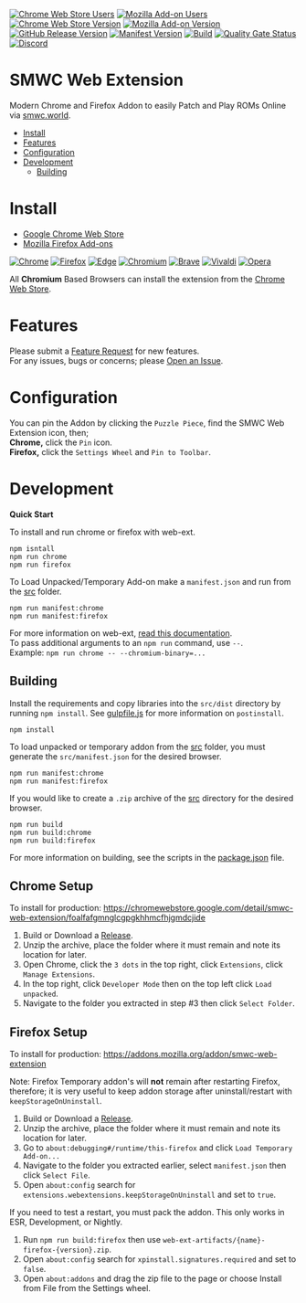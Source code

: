 [![Chrome Web Store Users](https://img.shields.io/chrome-web-store/users/foalfafgmnglcgpgkhhmcfhjgmdcjide?logo=google&logoColor=white&label=google%20users)](https://chromewebstore.google.com/detail/smwc-web-extension/foalfafgmnglcgpgkhhmcfhjgmdcjide)
[![Mozilla Add-on Users](https://img.shields.io/amo/users/smwc-web-extension?logo=mozilla&label=mozilla%20users)](https://addons.mozilla.org/addon/smwc-web-extension)
[![Chrome Web Store Version](https://img.shields.io/chrome-web-store/v/foalfafgmnglcgpgkhhmcfhjgmdcjide?label=chrome&logo=googlechrome)](https://chromewebstore.google.com/detail/smwc-web-extension/foalfafgmnglcgpgkhhmcfhjgmdcjide)
[![Mozilla Add-on Version](https://img.shields.io/amo/v/smwc-web-extension?label=firefox&logo=firefox)](https://addons.mozilla.org/addon/smwc-web-extension)
[![GitHub Release Version](https://img.shields.io/github/v/release/cssnr/smwc-web-extension?logo=github)](https://github.com/cssnr/smwc-web-extension/releases/latest)
[![Manifest Version](https://img.shields.io/github/manifest-json/v/cssnr/smwc-web-extension?filename=manifest.json&logo=json&label=manifest)](https://github.com/cssnr/smwc-web-extension/blob/master/manifest.json)
[![Build](https://github.com/cssnr/smwc-web-extension/actions/workflows/build.yaml/badge.svg)](https://github.com/cssnr/smwc-web-extension/actions/workflows/build.yaml)
[![Quality Gate Status](https://sonarcloud.io/api/project_badges/measure?project=cssnr_smwc-web-extension&metric=alert_status&label=quality)](https://sonarcloud.io/summary/overall?id=cssnr_smwc-web-extension)
[![Discord](https://img.shields.io/discord/536290056571453450?logo=discord&logoColor=white&label=discord&color=7289da)](https://discord.gg/ZrRbfdE6kz)
# SMWC Web Extension

Modern Chrome and Firefox Addon to easily Patch and Play ROMs Online via [smwc.world](https://smwc.world).

*   [Install](#install)
*   [Features](#features)
*   [Configuration](#configuration)
*   [Development](#development)
    -   [Building](#building)

# Install

*   [Google Chrome Web Store](https://chromewebstore.google.com/detail/smwc-web-extension/foalfafgmnglcgpgkhhmcfhjgmdcjide)
*   [Mozilla Firefox Add-ons](https://addons.mozilla.org/addon/smwc-web-extension)

[![Chrome](https://raw.githubusercontent.com/alrra/browser-logos/main/src/chrome/chrome_48x48.png)](https://chromewebstore.google.com/detail/smwc-web-extension/foalfafgmnglcgpgkhhmcfhjgmdcjide)
[![Firefox](https://raw.githubusercontent.com/alrra/browser-logos/main/src/firefox/firefox_48x48.png)](https://addons.mozilla.org/addon/smwc-web-extension)
[![Edge](https://raw.githubusercontent.com/alrra/browser-logos/main/src/edge/edge_48x48.png)](https://chromewebstore.google.com/detail/smwc-web-extension/foalfafgmnglcgpgkhhmcfhjgmdcjide)
[![Chromium](https://raw.githubusercontent.com/alrra/browser-logos/main/src/chromium/chromium_48x48.png)](https://chromewebstore.google.com/detail/smwc-web-extension/foalfafgmnglcgpgkhhmcfhjgmdcjide)
[![Brave](https://raw.githubusercontent.com/alrra/browser-logos/main/src/brave/brave_48x48.png)](https://chromewebstore.google.com/detail/smwc-web-extension/foalfafgmnglcgpgkhhmcfhjgmdcjide)
[![Vivaldi](https://raw.githubusercontent.com/alrra/browser-logos/main/src/vivaldi/vivaldi_48x48.png)](https://chromewebstore.google.com/detail/smwc-web-extension/foalfafgmnglcgpgkhhmcfhjgmdcjide)
[![Opera](https://raw.githubusercontent.com/alrra/browser-logos/main/src/opera/opera_48x48.png)](https://chromewebstore.google.com/detail/smwc-web-extension/foalfafgmnglcgpgkhhmcfhjgmdcjide)

All **Chromium** Based Browsers can install the extension from the
[Chrome Web Store](https://chromewebstore.google.com/detail/smwc-web-extension/foalfafgmnglcgpgkhhmcfhjgmdcjide).

# Features

Please submit a [Feature Request](https://github.com/cssnr/smwc-web-extension/discussions/new?category=feature-requests) for new features.  
For any issues, bugs or concerns; please [Open an Issue](https://github.com/cssnr/smwc-web-extension/issues/new).  

# Configuration

You can pin the Addon by clicking the `Puzzle Piece`, find the SMWC Web Extension icon, then;  
**Chrome,** click the `Pin` icon.  
**Firefox,** click the `Settings Wheel` and `Pin to Toolbar`.

# Development

**Quick Start**

To install and run chrome or firefox with web-ext.
```shell
npm isntall
npm run chrome
npm run firefox
```

To Load Unpacked/Temporary Add-on make a `manifest.json` and run from the [src](src) folder.
```shell
npm run manifest:chrome
npm run manifest:firefox
```

For more information on web-ext, [read this documentation](https://extensionworkshop.com/documentation/develop/web-ext-command-reference/).  
To pass additional arguments to an `npm run` command, use `--`.  
Example: `npm run chrome -- --chromium-binary=...`  

## Building

Install the requirements and copy libraries into the `src/dist` directory by running `npm install`.
See [gulpfile.js](gulpfile.js) for more information on `postinstall`.
```shell
npm install
```

To load unpacked or temporary addon from the [src](src) folder, you must generate the `src/manifest.json` for the desired browser.
```shell
npm run manifest:chrome
npm run manifest:firefox
```

If you would like to create a `.zip` archive of the [src](src) directory for the desired browser.
```shell
npm run build
npm run build:chrome
npm run build:firefox
```

For more information on building, see the scripts in the [package.json](package.json) file.

## Chrome Setup

To install for production: https://chromewebstore.google.com/detail/smwc-web-extension/foalfafgmnglcgpgkhhmcfhjgmdcjide

1.  Build or Download a [Release](https://github.com/cssnr/smwc-web-extension/releases).
1.  Unzip the archive, place the folder where it must remain and note its location for later.
1.  Open Chrome, click the `3 dots` in the top right, click `Extensions`, click `Manage Extensions`.
1.  In the top right, click `Developer Mode` then on the top left click `Load unpacked`.
1.  Navigate to the folder you extracted in step #3 then click `Select Folder`.

## Firefox Setup

To install for production: https://addons.mozilla.org/addon/smwc-web-extension

Note: Firefox Temporary addon's will **not** remain after restarting Firefox, therefore;
it is very useful to keep addon storage after uninstall/restart with `keepStorageOnUninstall`.

1.  Build or Download a [Release](https://github.com/cssnr/smwc-web-extension/releases).
1.  Unzip the archive, place the folder where it must remain and note its location for later.
1.  Go to `about:debugging#/runtime/this-firefox` and click `Load Temporary Add-on...`
1.  Navigate to the folder you extracted earlier, select `manifest.json` then click `Select File`.
1.  Open `about:config` search for `extensions.webextensions.keepStorageOnUninstall` and set to `true`.

If you need to test a restart, you must pack the addon. This only works in ESR, Development, or Nightly.

1.  Run `npm run build:firefox` then use `web-ext-artifacts/{name}-firefox-{version}.zip`.
1.  Open `about:config` search for `xpinstall.signatures.required` and set to `false`.
1.  Open `about:addons` and drag the zip file to the page or choose Install from File from the Settings wheel.
